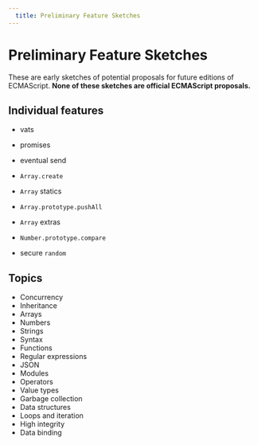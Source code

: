 ```yaml
---
  title: Preliminary Feature Sketches
---
```


# Preliminary Feature Sketches

These are early sketches of potential proposals for future editions of ECMAScript. **None of these sketches are official ECMAScript proposals.**

## Individual features

  * vats
  * promises
  * eventual send

  * `Array.create`
  * `Array` statics
  * `Array.prototype.pushAll`
  * `Array` extras

  * `Number.prototype.compare`

  * secure `random`

## Topics

  * Concurrency
  * Inheritance
  * Arrays
  * Numbers
  * Strings
  * Syntax
  * Functions
  * Regular expressions
  * JSON
  * Modules
  * Operators
  * Value types
  * Garbage collection
  * Data structures
  * Loops and iteration
  * High integrity
  * Data binding
